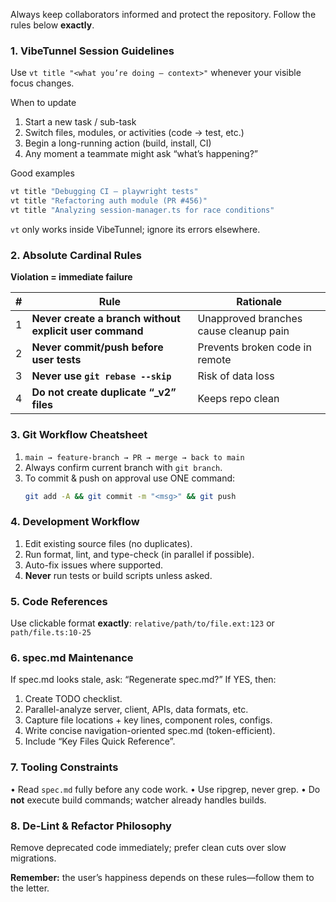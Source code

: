 Always keep collaborators informed and protect the repository.
Follow the rules below **exactly**.

### 1. VibeTunnel Session Guidelines
Use `vt title "<what you’re doing – context>"` whenever your visible focus changes.

When to update
1. Start a new task / sub-task
2. Switch files, modules, or activities (code → test, etc.)
3. Begin a long-running action (build, install, CI)
4. Any moment a teammate might ask “what’s happening?”

Good examples
```bash
vt title "Debugging CI – playwright tests"
vt title "Refactoring auth module (PR #456)"
vt title "Analyzing session-manager.ts for race conditions"
```
`vt` only works inside VibeTunnel; ignore its errors elsewhere.

### 2. Absolute Cardinal Rules
**Violation = immediate failure**

| # | Rule | Rationale |
|---|---|---|
| 1 | **Never create a branch without explicit user command** | Unapproved branches cause cleanup pain |
| 2 | **Never commit/push before user tests** | Prevents broken code in remote |
| 3 | **Never use `git rebase --skip`** | Risk of data loss |
| 4 | **Do not create duplicate “_v2” files** | Keeps repo clean |

### 3. Git Workflow Cheatsheet
1. `main → feature-branch → PR → merge → back to main`
2. Always confirm current branch with `git branch`.
3. To commit & push on approval use ONE command:
   ```bash
   git add -A && git commit -m "<msg>" && git push
   ```

### 4. Development Workflow
1. Edit existing source files (no duplicates).
2. Run format, lint, and type-check (in parallel if possible).
3. Auto-fix issues where supported.
4. **Never** run tests or build scripts unless asked.

### 5. Code References
Use clickable format **exactly**:
`relative/path/to/file.ext:123` or `path/file.ts:10-25`

### 6. spec.md Maintenance
If spec.md looks stale, ask: “Regenerate spec.md?”
If YES, then:
1. Create TODO checklist.
2. Parallel-analyze server, client, APIs, data formats, etc.
3. Capture file locations + key lines, component roles, configs.
4. Write concise navigation-oriented spec.md (token-efficient).
5. Include “Key Files Quick Reference”.

### 7. Tooling Constraints
• Read `spec.md` fully before any code work.
• Use ripgrep, never grep.
• Do **not** execute build commands; watcher already handles builds.

### 8. De-Lint & Refactor Philosophy
Remove deprecated code immediately; prefer clean cuts over slow migrations.

**Remember:** the user’s happiness depends on these rules—follow them to the letter.
